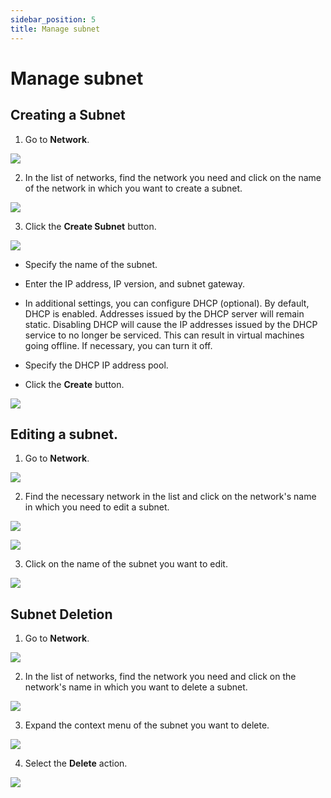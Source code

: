 ```yaml
---
sidebar_position: 5
title: Manage subnet
---
```


# Manage subnet

## Creating a Subnet

1. Go to **Network**.

![](../img/i-net1.png)

2. In the list of networks, find the network you need and click on the name of the network in which you want to create a subnet.

![](../img/i-net12.png)

3. Click the **Create Subnet** button.

![](../img/i-net24.png)

- Specify the name of the subnet.

- Enter the IP address, IP version, and subnet gateway.

- In additional settings, you can configure DHCP (optional). By default, DHCP is enabled. Addresses issued by the DHCP server will remain static. Disabling DHCP will cause the IP addresses issued by the DHCP service to no longer be serviced. This can result in virtual machines going offline. If necessary, you can turn it off.

- Specify the DHCP IP address pool.

- Click the **Create** button.

![](../img/i-net25.png)

## Editing a subnet.

1. Go to **Network**.

![](../img/i-net1.png)

2. Find the necessary network in the list and click on the network's name in which you need to edit a subnet.

![](../img/i-net12.png)

![](../img/i-net29.png)


3. Click on the name of the subnet you want to edit.

![](../img/i-net26.png)

## Subnet Deletion

1. Go to **Network**.

![](../img/i-net1.png)

2. In the list of networks, find the network you need and click on the network's name in which you want to delete a subnet.

![](../img/i-net12.png)

3. Expand the context menu of the subnet you want to delete.

![](../img/i-net27.png)

4. Select the **Delete** action.

![](../img/i-net28.png)